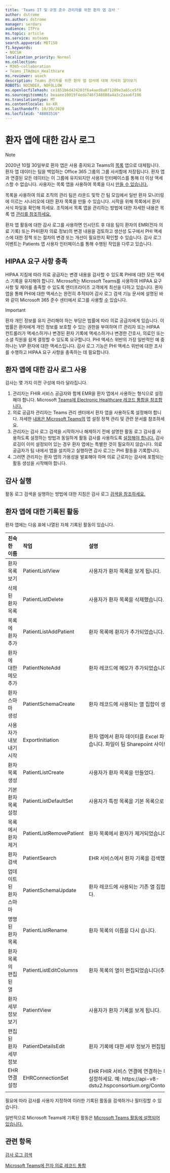 ```yaml
---
title: 'Teams IT 및 규정 준수 관리자를 위한 환자 앱 감사 '
author: dstrome
ms.author: dstrome
manager: serdars
audience: ITPro
ms.topic: article
ms.service: msteams
search.appverid: MET150
f1.keywords:
- NOCSH
localization_priority: Normal
ms.collection:
- M365-collaboration
- Teams_ITAdmin_Healthcare
ms.reviewer: anach
description: Teams 관리자를 위한 환자 앱 감사에 대해 자세히 알아보기
ROBOTS: NOINDEX, NOFOLLOW
ms.openlocfilehash: ce1851b6d424203f6a4aed8a871209e3a65ce5f8
ms.sourcegitcommit: beaaee10019f4eda746f348888a4a3c2aaa6f196
ms.translationtype: MT
ms.contentlocale: ko-KR
ms.lasthandoff: 10/30/2020
ms.locfileid: "48803516"
---
```

# <a name="audit-logs-for-patients-app"></a>환자 앱에 대한 감사 로그

> [!NOTE]
> 2020년 10월 30일부로 환자 앱은 사용 중지되고 Teams의 [목록](https://support.microsoft.com/office/get-started-with-lists-in-teams-c971e46b-b36c-491b-9c35-efeddd0297db) 앱으로 대체됩니다. 환자 앱 데이터는 팀을 백업하는 Office 365 그룹의 그룹 사서함에 저장됩니다. 환자 앱과 연결된 모든 데이터는 이 그룹에 유지되지만 사용자 인터페이스를 통해 더 이상 액세스할 수 없습니다. 사용자는 목록 앱을 사용하여 목록을 다시 [만들 수 있습니다.](https://support.microsoft.com/office/get-started-with-lists-in-teams-c971e46b-b36c-491b-9c35-efeddd0297db)
>
>목록을 사용하여 의료 조직의 관리 팀은 라운드 및학 간 팀 모임에서 일반 환자 모니터링에 이르는 시나리오에 대한 환자 목록을 만들 수 있습니다. 시작을 위해 목록에서 환자 서식 파일을 확인해 하세요. 조직에서 목록 앱을 관리하는 방법에 대한 자세한 내용은 목록 앱 [관리를 참조하세요.](../../manage-lists-app.md)

환자 앱 활동에 대한 감사 로그를 사용하면 인시던트 후 대응 팀이 환자의 EMR(전자 의료 기록) 또는 PHI(환자 의료 정보)의 변경 내용을 검토하고 생산성 도구에서 PHI 액세스에 대한 정책 또는 절차의 변경 또는 개선이 필요한지 확인할 수 있습니다. 감사 로그 이벤트는 Patients 앱 사용자 인터페이스를 통해 수행된 작업을 다루고 있습니다.

## <a name="meet-hipaa-requirements"></a>HIPAA 요구 사항 충족

HIPAA 지침에 따라 의료 공급자는 변경 내용을 감사할 수 있도록 PHI에 대한 모든 액세스 기록을 유지해야 합니다. Microsoft는 Microsoft Teams를 사용하여 HIPAA 요구 사항 및 제어를 충족할 수 있도록 엔터프라이즈 고객에게 최선을 다하고 있습니다. 환자 앱을 통해 PHI에 대한 액세스는 완전히 추적되어 감사 로그 검색 기능 문서에 설명된 바와 같이 Microsoft 365 준수 센터에서 로그를 사용할 [수](https://docs.microsoft.com/microsoft-365/compliance/search-the-audit-log-in-security-and-compliance) 있습니다.

> [!IMPORTANT]
> 환자 개인 정보를 유지 관리해야 하는 부담은 법률에 따라 의료 공급자에게 있습니다. 이 법률은 환자에게 개인 정보를 보호할 수 있는 권한을 부여하며 IT 관리자 또는 HIPAA 컨트롤러가 액세스하거나 변경된 환자 기록에 액세스하거나 변경한 간호사, 의료인 또는 소셜 직원을 쉽게 결정할 수 있도록 요구합니다. PHI 액세스 위반의 가장 일반적인 예 중 하나는 VIP 환자에 대한 액세스입니다. 감사 로그 기능은 PHI 액세스 위반에 대한 조사를 수행하고 HIPAA 요구 사항을 충족하는 데 필요합니다.

<!-- add an image from the security and compliance center audit log search page showing an event, Ansuman please let me know whether we need to copy an existing screen shot (and which one) or grab a new one -->

## <a name="enable-audit-logs-for-the-patients-app"></a>환자 앱에 대한 감사 로그 사용

감사는 몇 가지 이전 구성에 따라 달라집니다.

1. 관리자는 FHIR 서비스 공급자와 함께 EMR을 환자 앱에서 사용하는 형식으로 설정해야 합니다. Microsoft [Teams에 Electronic Healthcare 레코드 통합을 참조합니다.](patients-app.md)
2. 의료 공급자 관리자는 Teams 관리 센터에서 환자 앱을 사용하도록 설정해야 합니다. 자세한 [내용은 Microsoft Teams의](../../teams-app-setup-policies.md) 앱 설정 정책 관리 및 관련 문서를 참조하세요.
3. 관리자는 감사 로그 검색을 시작하거나 해제하기 전에 설명한 활동 로그 [](https://docs.microsoft.com/microsoft-365/compliance/search-the-audit-log-in-security-and-compliance#before-you-begin) 감사를 사용하도록 설정하는 방법과 동일하게 활동 감사를 사용하도록 [설정해야 합니다.](https://docs.microsoft.com/office365/securitycompliance/turn-audit-log-search-on-or-off#turn-on-audit-log-search) 감사 로깅이 이미 설정되어 있는 경우 환자 앱에는 특별한 것이 필요하지 않습니다. 의료 공급자가 팀 내에서 앱을 설치하고 실행하면 감사 로그는 PHI 활동을 기록합니다.
4. 그러면 관리자는 환자 앱의 가용성을 발표해야 하며 의료 근로자는 감사에 포함되는 활동 생성을 시작해야 합니다.

<!-- add link out to client doc when available -->

## <a name="run-an-audit"></a>감사 실행

활동 로그 검색을 실행하는 방법에 대한 지침은 감사 로그 [검색을 참조하세요.](https://docs.microsoft.com/office365/securitycompliance/search-the-audit-log-in-security-and-compliance#search-the-audit-log)

## <a name="logged-activities-for-patients-app"></a>환자 앱에 대한 기록된 활동

환자 앱에는 다음 표에 나열된 자체 기록된 활동이 있습니다.

|친숙한 이름 |작업|설명|
|:---|:---|:---|
| 환자 목록 보기 | PatientListView | 사용자가 환자 목록을 보게 됩니다.|
| 삭제된 환자 목록 | PatientListDelete | 사용자가 환자 목록을 삭제했습니다.|
| 목록에 환자 추가 | PatientListAddPatient | 환자 목록에 환자가 추가되었습니다. |
| 환자에 대한 메모 추가 | PatientNoteAdd | 환자 레코드에 메모가 추가되었습니다. |
| 환자 스마마 생성 | PatientSchemaCreate | 환자 레코드에 사용되는 열 집합이 생성되었습니다. |
| 사용자가 내보내기 시작 | ExportInitiation | 환자 앱에서 환자 데이터를 Excel 파일로 내보낼 수 있습니다. 파일이 팀 Sharepoint 사이트에 저장됩니다. |
| 환자 목록 생성 | PatientListCreate | 사용자가 환자 목록을 만들었다.|
| 기본 환자 목록 설정| PatientListDefaultSet| 사용자가 특정 목록을 기본 목록으로 설정합니다.|
| 목록에서 환자 제거| PatientListRemovePatient | 환자 목록에서 환자가 제거되었습니다. |
| 환자 검색 | PatientSearch | EHR 서비스에서 환자 기록을 검색했습니다. |
| 업데이트된 환자 스마마 | PatientSchemaUpdate  | 환자 레코드에 사용되는 기존 열 집합을 업데이트했습니다. |<!-- | 환자를 다른 목록으로 이동| PatientMoved | 환자 레코드가 한 목록에서 다른 목록으로 이동됩니다. |-->
| 명명된 환자 목록 | PatientListRename | 환자 목록의 이름을 다시 습니다. |
| 환자 목록의 편집된 열 | PatientListEditColumns | 환자 목록의 열이 편집되었습니다(추가 또는 제거됨). |
| 환자 세부 정보 보기 | PatientView | 사용자가 환자 기록을 보게 됩니다.|
| 편집된 환자 세부 정보 | PatientDetailsEdit | 환자 기록에 대한 세부 정보가 편집됩니다. |
| EHR 연결 설정 | EHRConnectionSet | EHR FHIR 서비스 연결에 연결하는 데 사용되는 URL을 설정하세요. 예: https://<span>api-v8-dstu2.hspconsortium.org/ContosoHospital/open</span>  |
||||

필요에 따라 감사를 사용자 지정하여 이러한 기록된 활동을 검색하거나 필터링할 수 있습니다.

일반적으로 Microsoft Teams에 기록된 활동은 [Microsoft Teams 활동에 설명되어 있습니다.](https://docs.microsoft.com/office365/securitycompliance/search-the-audit-log-in-security-and-compliance#microsoft-teams-activities)

## <a name="related-topics"></a>관련 항목

[감사 로그 검색](https://docs.microsoft.com/microsoft-365/compliance/search-the-audit-log-in-security-and-compliance)

[Microsoft Teams에 전자 의료 레코드 통합](patients-app.md)
